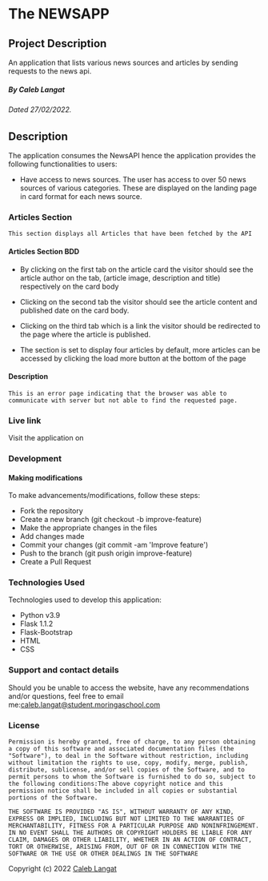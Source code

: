 # The NEWSAPP
## Project Description
An application that lists various news sources and articles by sending requests to the news api. 
##### By Caleb Langat

###### Dated 27/02/2022.
## Description
The application consumes the NewsAPI hence the application provides the following functionalities to users:

- Have access to news sources. The user has access to over 50 news sources of various categories. These are displayed on the landing page in card format for each news source.

### Articles Section
    This section displays all Articles that have been fetched by the API
#### Articles Section BDD
* By clicking on the first tab on the article card the visitor should see the article author on the tab, (article image, description and title) respectively on the card body

* Clicking on the second tab the visitor should see the article content and published date on the card body.

* Clicking on the third tab which is a link the visitor should be redirected to the page where the article is published.
* The section is set to display four articles by default, more articles can be accessed by clicking the load more button at the bottom of the page

#### Description
    This is an error page indicating that the browser was able to communicate with server but not able to find the requested page.

### Live link
Visit the application on 
### Development
#### Making modifications
To make advancements/modifications, follow these steps:
- Fork the repository
- Create a new branch (git checkout -b improve-feature)
- Make the appropriate changes in the files
- Add changes made
- Commit your changes (git commit -am 'Improve feature')
- Push to the branch (git push origin improve-feature)
- Create a Pull Request
### Technologies Used
Technologies used to develop this application:
- Python v3.9
- Flask 1.1.2
- Flask-Bootstrap
- HTML
- CSS
### Support and contact details
Should you be unable to access the website, have any recommendations and/or questions, feel free to email me:[caleb.langat@student.moringaschool.com](mailto:caleb.langat@student.moringaschool.com)
### License
    ​Permission is hereby granted, free of charge, to any person obtaining a copy of this software and associated documentation files (the "Software"), to deal in the Software without restriction, including without limitation the rights to use, copy, modify, merge, publish, distribute, sublicense, and/or sell copies of the Software, and to permit persons to whom the Software is furnished to do so, subject to the following conditions:​The above copyright notice and this permission notice shall be included in all copies or substantial portions of the Software.

    ​THE SOFTWARE IS PROVIDED "AS IS", WITHOUT WARRANTY OF ANY KIND, EXPRESS OR IMPLIED, INCLUDING BUT NOT LIMITED TO THE WARRANTIES OF MERCHANTABILITY, FITNESS FOR A PARTICULAR PURPOSE AND NONINFRINGEMENT. IN NO EVENT SHALL THE AUTHORS OR COPYRIGHT HOLDERS BE LIABLE FOR ANY CLAIM, DAMAGES OR OTHER LIABILITY, WHETHER IN AN ACTION OF CONTRACT, TORT OR OTHERWISE, ARISING FROM, OUT OF OR IN CONNECTION WITH THE SOFTWARE OR THE USE OR OTHER DEALINGS IN THE SOFTWARE

Copyright (c) 2022 [Caleb Langat](https://github.com/mzazi25)  
